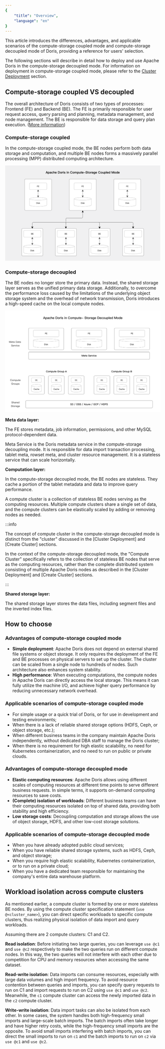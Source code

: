 ```yaml
---
{
    "title": "Overview",
    "language": "en"
}
---
```


<!--
Licensed to the Apache Software Foundation (ASF) under one
or more contributor license agreements.  See the NOTICE file
distributed with this work for additional information
regarding copyright ownership.  The ASF licenses this file
to you under the Apache License, Version 2.0 (the
"License"); you may not use this file except in compliance
with the License.  You may obtain a copy of the License at

  http://www.apache.org/licenses/LICENSE-2.0

Unless required by applicable law or agreed to in writing,
software distributed under the License is distributed on an
"AS IS" BASIS, WITHOUT WARRANTIES OR CONDITIONS OF ANY
KIND, either express or implied.  See the License for the
specific language governing permissions and limitations
under the License.
-->

This article introduces the differences, advantages, and applicable scenarios of the compute-storage coupled mode and compute-storage decoupled mode of Doris, providing a reference for users' selection. 

The following sections will describe in detail how to deploy and use Apache Doris in the compute-storage decoupled mode. For information on deployment in compute-storage coupled mode, please refer to the [Cluster Deployment](../install/cluster-deployment/standard-deployment.md) section.

## **Compute-storage coupled VS decoupled**

The overall architecture of Doris consists of two types of processes: Frontend (FE) and Backend (BE). The FE is primarily responsible for user request access, query parsing and planning, metadata management, and node management. The BE is responsible for data storage and query plan execution. ([More information](../../gettingStarted/what-is-apache-doris))

### **Compute-storage coupled**

In the compute-storage coupled mode, the BE nodes perform both data storage and computation, and multiple BE nodes forms a massively parallel processing (MPP) distributed computing architecture.

![compute-storage-coupled](/images/compute-storage-coupled.png)

### **Compute-storage decoupled**

The BE nodes no longer store the primary data. Instead, the shared storage layer serves as the unified primary data storage. Additionally, to overcome the performance loss caused by the limitations of the underlying object storage system and the overhead of network transmission, Doris introduces a high-speed cache on the local compute nodes.

![compute-storage-decoupled](/images/compute-storage-decoupled.png)

**Meta data layer:**

The FE stores metadata, job information, permissions, and other MySQL protocol-dependent data.

Meta Service is the Doris metadata service in the compute-storage decoupling mode. It is responsible for data import transaction processing, tablet meta, rowset meta, and cluster resource management. It is a stateless service that can scale horizontally.

**Computation layer:** 

In the compute-storage decoupled mode, the BE nodes are stateless. They cache a portion of the tablet metadata and data to improve query performance.

A compute cluster is a collection of stateless BE nodes serving as the computing resources. Multiple compute clusters share a single set of data, and the compute clusters can be elastically scaled by adding or removing nodes as needed.

:::info

The concept of compute cluster in the compute-storage decoupled mode is distinct from the "cluster" discussed in the [Cluster Deployment] and [Create Cluster] sections.

In the context of the compute-storage decoupled mode, the "Compute Cluster" specifically refers to the collection of stateless BE nodes that serve as the computing resources, rather than the complete distributed system consisting of multiple Apache Doris nodes as described in the [Cluster Deployment] and [Create Cluster] sections.

:::

**Shared storage layer:**

The shared storage layer stores the data files, including segment files and the inverted index files.

## How to choose

### Advantages of compute-storage coupled mode

- **Simple deployment**: Apache Doris does not depend on external shared file systems or object storage. It only requires the deployment of the FE and BE processes on physical servers to set up the cluster. The cluster can be scaled from a single node to hundreds of nodes. Such architecture also enhances system stability.
- **High performance**: When executing computations, the compute nodes in Apache Doris can directly access the local storage. This means it can fully utilize the machine I/O, and achieve higher query performance by reducing unnecessary network overhead.

### Applicable scenarios of compute-storage coupled mode

- For simple usage or a quick trial of Doris, or for use in development and testing environments;
- When there is a lack of reliable shared storage options (HDFS, Ceph, or object storage, etc.);
- When different business teams in the company maintain Apache Doris independently, without dedicated DBA staff to manage the Doris cluster;
- When there is no requirement for high elastic scalability, no need for Kubernetes containerization, and no need to run on public or private clouds.

### Advantages of compute-storage decoupled mode

- **Elastic computing resources**: Apache Doris allows using different scales of computing resources at different time points to serve different business requests. In simple terms, it supports on-demand computing resources to save costs.
- **(Complete) isolation of workloads**: Different business teams can have their computing resources isolated on top of shared data, providing both stability and high efficiency.
- **Low storage costs**: Decoupling computation and storage allows the use of object storage, HDFS, and other low-cost storage solutions.

### Applicable scenarios of compute-storage decoupled mode

- When you have already adopted public cloud services;
- When you have reliable shared storage systems, such as HDFS, Ceph, and object storage;
- When you require high elastic scalability, Kubernetes containerization, or to run on a private cloud;
- When you have a dedicated team responsible for maintaining the company's entire data warehouse platform.

## Workload isolation across compute clusters

As mentioned earlier, a compute cluster is formed by one or more stateless BE nodes. By using the compute cluster specification statement (`use @<cluster_name>`), you can direct specific workloads to specific compute clusters, thus realizing physical isolation of data import and query workloads.

Assuming there are 2 compute clusters: C1 and C2.

**Read isolation**: Before initiating two large queries, you can leverage `use @c1` and `use @c2` respectively to make the two queries run on different compute nodes. In this way, the two queries will not interfere with each other due to competition for CPU and memory resources when accessing the same dataset.

**Read-write isolation**: Data imports can consume resources, especially with large data volumes and high import frequency. To avoid resource contention between queries and imports, you can specify query requests to run on C1 and import requests to run on C2 using `use @c1` and `use @c2`. Meanwhile, the `c1` compute cluster can access the newly imported data in the `c2` compute cluster.

**Write-write isolation**: Data import tasks can also be isolated from each other. In some cases, the system handles both high-frequency small imports and large-scale batch imports. The batch imports often take longer and have higher retry costs, while the high-frequency small imports are the opposite. To avoid small imports interfering with batch imports, you can direct the small imports to run on `c1` and the batch imports to run on `c2` via `use @c1` and `use @c2`.
